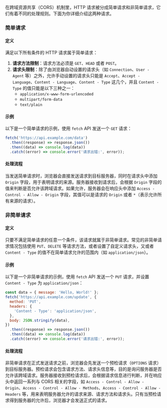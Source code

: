 在跨域资源共享（CORS）机制里，HTTP 请求被分成简单请求和非简单请求，它们有着不同的处理规则。下面为你详细介绍这两种请求。

### 简单请求

#### 定义

满足以下所有条件的 HTTP 请求属于简单请求：

1. **请求方法限制**：请求方法必须是 `GET`、`HEAD` 或者 `POST`。
2. **请求头限制**：除了由浏览器自动设置的请求头（如 `Connection`、`User - Agent` 等）之外，允许手动设置的请求头只能是 `Accept`、`Accept - Language`、`Content - Language`、`Content - Type` 这几个，并且 `Content - Type` 的值只能是以下三种之一：
   - `application/x-www-form-urlencoded`
   - `multipart/form-data`
   - `text/plain`

#### 示例

以下是一个简单请求的示例，使用 `fetch` API 发送一个 `GET` 请求：

```javascript
fetch('https://api.example.com/data')
  .then((response) => response.json())
  .then((data) => console.log(data))
  .catch((error) => console.error('请求出错:', error));
```

#### 处理流程

当发送简单请求时，浏览器会直接发送请求到目标服务器，同时在请求头中添加 `Origin` 字段，用于表明请求的来源。服务器接收到请求后，会根据 `Origin` 字段的值来判断是否允许该跨域请求。如果允许，服务器会在响应头中添加 `Access - Control - Allow - Origin` 字段，其值可以是请求的 `Origin` 或者 `*`（表示允许所有来源的请求）。

### 非简单请求

#### 定义

只要不满足简单请求的任意一个条件，该请求就属于非简单请求。常见的非简单请求情况包括使用 `PUT`、`DELETE` 等请求方法，或者设置了自定义请求头，又或者 `Content - Type` 的值不在简单请求允许的范围内（如 `application/json`）。

#### 示例

以下是一个非简单请求的示例，使用 `fetch` API 发送一个 `PUT` 请求，并设置 `Content - Type` 为 `application/json`：

```javascript
const data = { message: 'Hello, World!' };
fetch('https://api.example.com/update', {
  method: 'PUT',
  headers: {
    'Content - Type': 'application/json',
  },
  body: JSON.stringify(data),
})
  .then((response) => response.json())
  .then((data) => console.log(data))
  .catch((error) => console.error('请求出错:', error));
```

#### 处理流程

非简单请求在正式发送请求之前，浏览器会先发送一个预检请求（`OPTIONS` 请求）到目标服务器。预检请求会包含请求方法、请求头信息等，目的是询问服务器是否允许该跨域请求。服务器接收到预检请求后，会根据请求信息进行判断，并在响应头中返回一系列与 CORS 相关的字段，如 `Access - Control - Allow - Origin`、`Access - Control - Allow - Methods`、`Access - Control - Allow - Headers` 等，用来表明服务器允许的请求来源、请求方法和请求头。只有当预检请求得到服务器的允许后，浏览器才会发送正式的请求。
